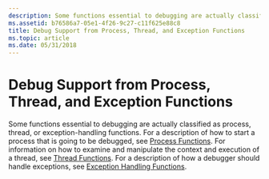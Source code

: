 ```yaml
---
description: Some functions essential to debugging are actually classified as process, thread, or exception-handling functions.
ms.assetid: b76586a7-05e1-4f26-9c27-c11f625e88c8
title: Debug Support from Process, Thread, and Exception Functions
ms.topic: article
ms.date: 05/31/2018
---
```


# Debug Support from Process, Thread, and Exception Functions

Some functions essential to debugging are actually classified as process, thread, or exception-handling functions. For a description of how to start a process that is going to be debugged, see [Process Functions](process-functions-for-debugging.md). For information on how to examine and manipulate the context and execution of a thread, see [Thread Functions](thread-functions-for-debugging.md). For a description of how a debugger should handle exceptions, see [Exception Handling Functions](exception-handling-functions-for-debugging.md).

 

 



